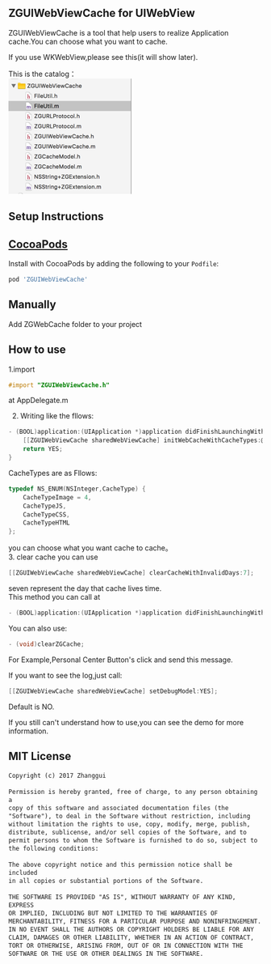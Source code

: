 ## ZGUIWebViewCache for UIWebView

ZGUIWebViewCache is a tool that help users to realize Application cache.You can choose what you want to cache.

If you use WKWebView,please see this(it will show later).  

This is the catalog：   
![catalog](https://raw.githubusercontent.com/ScottZg/ZGUIWebViewCache/master/catalog.png)

Setup Instructions
------------------


[CocoaPods](http://cocoapods.org)
------------------

Install with CocoaPods by adding the following to your `Podfile`:
```ruby
pod 'ZGUIWebViewCache'
```
Manually
------------------

Add ZGWebCache folder to your project


How to use
------------------
1.import

 ```objective-c
 #import "ZGUIWebViewCache.h"
 ``` 
 at AppDelegate.m    
 
2. Writing like the fllows:

```objective-c
- (BOOL)application:(UIApplication *)application didFinishLaunchingWithOptions:(NSDictionary *)launchOptions {
    [[ZGUIWebViewCache sharedWebViewCache] initWebCacheWithCacheTypes:@[@(CacheTypeJS),@(CacheTypeImage)]];
    return YES;
}

```
CacheTypes are as Fllows:

```objective-c
typedef NS_ENUM(NSInteger,CacheType) {    
    CacheTypeImage = 4,
    CacheTypeJS,
    CacheTypeCSS,
    CacheTypeHTML
};
```
you can choose what you want cache to cache。  
3. clear cache
you can use

```objective-c
[[ZGUIWebViewCache sharedWebViewCache] clearCacheWithInvalidDays:7];
```
seven represent the day that cache lives time.   
This method you can call at

```objective-c 
- (BOOL)application:(UIApplication *)application didFinishLaunchingWithOptions:(NSDictionary *)launchOptions
```

You can also use:

```objective-c
- (void)clearZGCache;
```

For Example,Personal Center Button's click and send this message.

If you want to see the log,just call:
```objective-c
[[ZGUIWebViewCache sharedWebViewCache] setDebugModel:YES];
```
Default is NO.   

If you still can't understand how to use,you can see the demo for more information.

MIT License
-----------
    Copyright (c) 2017 Zhanggui

    Permission is hereby granted, free of charge, to any person obtaining a
    copy of this software and associated documentation files (the
    "Software"), to deal in the Software without restriction, including
    without limitation the rights to use, copy, modify, merge, publish,
    distribute, sublicense, and/or sell copies of the Software, and to
    permit persons to whom the Software is furnished to do so, subject to
    the following conditions:

    The above copyright notice and this permission notice shall be included
    in all copies or substantial portions of the Software.

    THE SOFTWARE IS PROVIDED "AS IS", WITHOUT WARRANTY OF ANY KIND, EXPRESS
    OR IMPLIED, INCLUDING BUT NOT LIMITED TO THE WARRANTIES OF
    MERCHANTABILITY, FITNESS FOR A PARTICULAR PURPOSE AND NONINFRINGEMENT.
    IN NO EVENT SHALL THE AUTHORS OR COPYRIGHT HOLDERS BE LIABLE FOR ANY
    CLAIM, DAMAGES OR OTHER LIABILITY, WHETHER IN AN ACTION OF CONTRACT,
    TORT OR OTHERWISE, ARISING FROM, OUT OF OR IN CONNECTION WITH THE
    SOFTWARE OR THE USE OR OTHER DEALINGS IN THE SOFTWARE.

